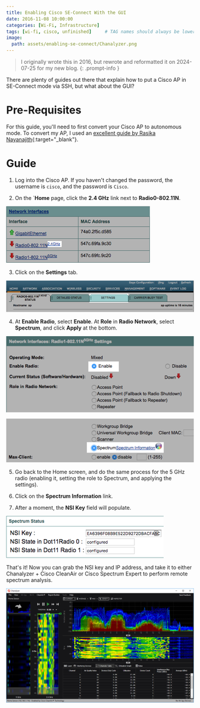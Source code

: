```yaml
---
title: Enabling Cisco SE-Connect With the GUI
date: 2016-11-08 10:00:00
categories: [Wi-Fi, Infrastructure]
tags: [wi-fi, cisco, unfinished]     # TAG names should always be lowercase
image:
  path: assets/enabling-se-connect/Chanalyzer.png
---
```


> I originally wrote this in 2016, but rewrote and reformatted it on 2024-07-25 for my new blog.
{: .prompt-info }

There are plenty of guides out there that explain how to put a Cisco AP in SE-Connect mode via SSH, but what about the GUI?

# Pre-Requisites

For this guide, you'll need to first convert your Cisco AP to autonomous mode. To convert my AP, I used an [excellent guide by Rasika Nayanajith](https://mrncciew.com/2013/12/13/ap-conversion-using-mode-button/){:target="_blank"}.

# Guide

1. Log into the Cisco AP. If you haven't changed the password, the username is `cisco`, and the password is `Cisco`.

2. On the `**Home** page, click the **2.4 GHz** link next to **Radio0-802.11N**.

![](assets/enabling-se-connect/step-2.png)

3. Click on the **Settings** tab.

![](assets/enabling-se-connect/step-3.png)

4. At **Enable Radio**, select **Enable**. At **Role** in **Radio Network**, select **Spectrum**, and click **Apply** at the bottom.

![](assets/enabling-se-connect/step-4a.png)

![](assets/enabling-se-connect/step-4b.png)

5. Go back to the Home screen, and do the same process for the 5 GHz radio (enabling it, setting the role to Spectrum, and applying the settings).

7. Click on the **Spectrum Information** link.

8. After a moment, the **NSI Key** field will populate.

![](assets/enabling-se-connect/step-8.png)

That's it! Now you can grab the NSI key and IP address, and take it to either Chanalyzer + Cisco CleanAir or Cisco Spectrum Expert to perform remote spectrum analysis.

![](assets/enabling-se-connect/Chanalyzer.png)
